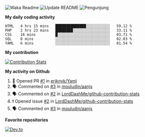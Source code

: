 ![Waka Readme](https://github.com/mzaini30/mzaini30/workflows/Waka%20Readme/badge.svg)
![Update README](https://github.com/mzaini30/mzaini30/workflows/Update%20README/badge.svg)
![Pengunjung](https://visitor-badge.laobi.icu/badge?page_id=mzaini30.mzaini30)

**My daily coding activity**

<!--START_SECTION:waka-->
```text
HTML   4 hrs 15 mins   ██████████████░░░░░░░░░░░   59.12 % 
PHP    2 hrs 23 mins   ████████░░░░░░░░░░░░░░░░░   33.11 % 
CSS    16 mins         █░░░░░░░░░░░░░░░░░░░░░░░░   03.71 % 
SQL    8 mins          ░░░░░░░░░░░░░░░░░░░░░░░░░   02.03 % 
YAML   6 mins          ░░░░░░░░░░░░░░░░░░░░░░░░░   01.54 %
```
<!--END_SECTION:waka-->

**My contribution**

[![Contribution Stats](https://github-contribution-stats.vercel.app/api/?username=mzaini30)](https://github.com/LordDashMe/github-contribution-stats/)

**My activity on Github**

<!--START_SECTION:activity-->
1. 💪 Opened PR [#1](https://github.com//eriknyk/Yaml/pull/1) in [eriknyk/Yaml](https://github.com//eriknyk/Yaml)
2. 🗣 Commented on [#3](https://github.com//mouludin/aanjs/issues/3) in [mouludin/aanjs](https://github.com//mouludin/aanjs)
3. 🗣 Commented on [#2](https://github.com//LordDashMe/github-contribution-stats/issues/2) in [LordDashMe/github-contribution-stats](https://github.com//LordDashMe/github-contribution-stats)
4. ❗️ Opened issue [#2](https://github.com//LordDashMe/github-contribution-stats/issues/2) in [LordDashMe/github-contribution-stats](https://github.com//LordDashMe/github-contribution-stats)
5. 🗣 Commented on [#3](https://github.com//mouludin/aanjs/issues/3) in [mouludin/aanjs](https://github.com//mouludin/aanjs)
<!--END_SECTION:activity-->

**Favorite repositories**

[![Dev.to](https://github-readme-stats.vercel.app/api/pin/?username=LordDashMe&repo=github-contribution-stats)](https://github.com/LordDashMe/github-contribution-stats)

